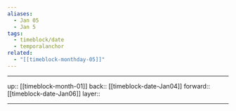 ```yaml
---
aliases:
  - Jan 05
  - Jan 5
tags:
  - timeblock/date
  - temporalanchor
related:
  - "[[timeblock-monthday-05]]"
---
```




***

up:: [[timeblock-month-01]]
back:: [[timeblock-date-Jan04]]
forward:: [[timeblock-date-Jan06]]
layer:: 

***
